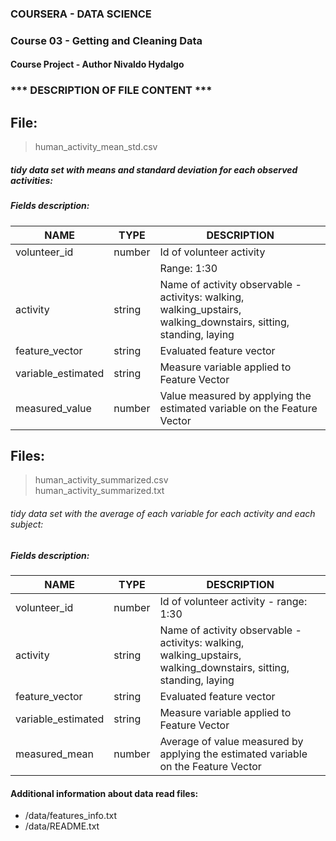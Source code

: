 ### COURSERA - DATA SCIENCE
### Course 03 - Getting and Cleaning Data
#### Course Project - Author Nivaldo Hydalgo


### *** DESCRIPTION OF FILE CONTENT ***


## File:
> human_activity_mean_std.csv  
##### tidy data set with means and standard deviation for each observed activities:

##### Fields description:
| NAME | TYPE | DESCRIPTION |
| --- | --- | --- |
| volunteer_id        | number  | Id of volunteer activity |
|                     |         | Range: 1:30 |
| activity            | string   | Name of activity observable - activitys: walking, walking_upstairs, walking_downstairs, sitting, standing, laying |
| feature_vector      | string  | Evaluated feature vector |          
| variable_estimated  | string  | Measure variable applied to Feature Vector |
| measured_value      | number  | Value measured by applying the estimated variable on the Feature Vector | 


## Files:  
> human_activity_summarized.csv  
> human_activity_summarized.txt
###### tidy data set with the average of each variable for each activity and each subject: 

##### Fields description:
| NAME                | TYPE     | DESCRIPTION                                      |
| ------------------- | -------- | ------------------------------------------------ |
| volunteer_id        | number   | Id of volunteer activity - range: 1:30           |
| activity            | string   | Name of activity observable - activitys: walking, walking_upstairs, walking_downstairs, sitting, standing, laying |
|  feature_vector     | string   | Evaluated feature vector                         |
|  variable_estimated | string   | Measure variable applied to Feature Vector       |
|  measured_mean      | number   | Average of value measured by applying the estimated variable on the Feature Vector | 


#### Additional information about data read files:
- /data/features_info.txt
- /data/README.txt

